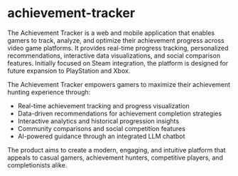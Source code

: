 # achievement-tracker
The Achievement Tracker is a web and mobile application that enables gamers to track, analyze, and optimize their achievement progress across video game platforms. It provides real-time progress tracking, personalized recommendations, interactive data visualizations, and social comparison features. Initially focused on Steam integration, the platform is designed for future expansion to PlayStation and Xbox.

The Achievement Tracker empowers gamers to maximize their achievement hunting experience through:

- Real-time achievement tracking and progress visualization
- Data-driven recommendations for achievement completion strategies
- Interactive analytics and historical progression insights
- Community comparisons and social competition features
- AI-powered guidance through an integrated LLM chatbot

The product aims to create a modern, engaging, and intuitive platform that appeals to casual gamers, achievement hunters, competitive players, and completionists alike.